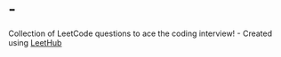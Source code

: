 # -
Collection of LeetCode questions to ace the coding interview! - Created using [LeetHub](https://github.com/QasimWani/LeetHub)
